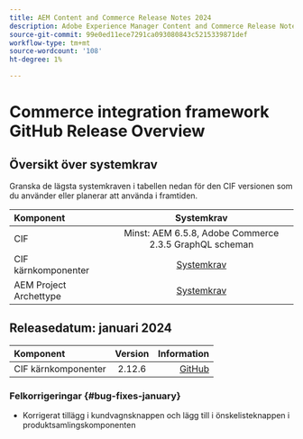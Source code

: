 ```yaml
---
title: AEM Content and Commerce Release Notes 2024
description: Adobe Experience Manager Content and Commerce Release Notes 2024.
source-git-commit: 99e0ed11ece7291ca093080843c5215339871def
workflow-type: tm+mt
source-wordcount: '108'
ht-degree: 1%

---
```


# Commerce integration framework GitHub Release Overview

## Översikt över systemkrav

Granska de lägsta systemkraven i tabellen nedan för den CIF versionen som du använder eller planerar att använda i framtiden.

| Komponent | Systemkrav |
|:-------|:-----------------------------------------------------------------------------------------------:|
| CIF | Minst: AEM 6.5.8, Adobe Commerce 2.3.5 GraphQL scheman |
| CIF kärnkomponenter | [Systemkrav](https://github.com/adobe/aem-core-cif-components/blob/master/VERSIONS.md) |
| AEM Project Archettype | [Systemkrav](https://github.com/adobe/aem-project-archetype/blob/master/VERSIONS.md) |

## Releasedatum: januari 2024

| Komponent | Version | Information |
|:-------|:-------:|-----------------------------------------------------------------------------------------------------------:|
| CIF kärnkomponenter | 2.12.6 | [GitHub](https://github.com/adobe/aem-core-cif-components/releases/tag/core-cif-components-reactor-2.12.6) |

### Felkorrigeringar {#bug-fixes-january}

* Korrigerat tillägg i kundvagnsknappen och lägg till i önskelisteknappen i produktsamlingskomponenten
